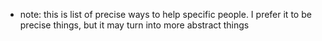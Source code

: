  * note: this is list of precise ways to help specific people. I prefer it to be precise things, but it may turn into more abstract things